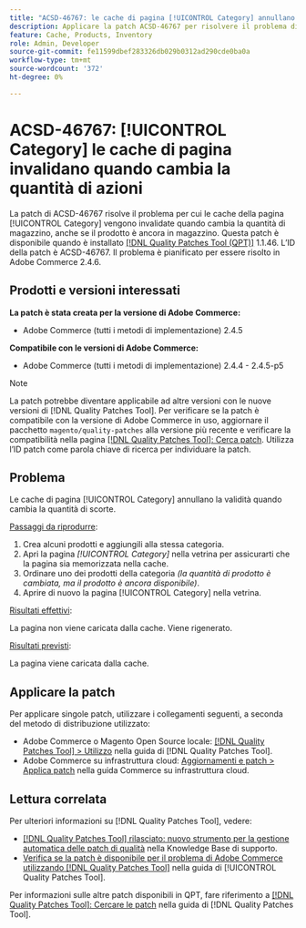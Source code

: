 ```yaml
---
title: "ACSD-46767: le cache di pagina [!UICONTROL Category] annullano la validità quando cambia la quantità di scorte"
description: Applicare la patch ACSD-46767 per risolvere il problema di Adobe Commerce, in cui le cache di pagina [!UICONTROL Category] annullano la validità quando cambia la quantità di magazzino, anche se il prodotto è ancora in magazzino.
feature: Cache, Products, Inventory
role: Admin, Developer
source-git-commit: fe11599dbef283326db029b0312ad290cde0ba0a
workflow-type: tm+mt
source-wordcount: '372'
ht-degree: 0%

---
```


# ACSD-46767: [!UICONTROL Category] le cache di pagina invalidano quando cambia la quantità di azioni

La patch di ACSD-46767 risolve il problema per cui le cache della pagina [!UICONTROL Category] vengono invalidate quando cambia la quantità di magazzino, anche se il prodotto è ancora in magazzino. Questa patch è disponibile quando è installato [[!DNL Quality Patches Tool (QPT)]](https://experienceleague.adobe.com/it/docs/commerce-knowledge-base/kb/announcements/commerce-announcements/magento-quality-patches-released-new-tool-to-self-serve-quality-patches) 1.1.46. L’ID della patch è ACSD-46767. Il problema è pianificato per essere risolto in Adobe Commerce 2.4.6.

## Prodotti e versioni interessati

**La patch è stata creata per la versione di Adobe Commerce:**

* Adobe Commerce (tutti i metodi di implementazione) 2.4.5

**Compatibile con le versioni di Adobe Commerce:**

* Adobe Commerce (tutti i metodi di implementazione) 2.4.4 - 2.4.5-p5

>[!NOTE]
>
>La patch potrebbe diventare applicabile ad altre versioni con le nuove versioni di [!DNL Quality Patches Tool]. Per verificare se la patch è compatibile con la versione di Adobe Commerce in uso, aggiornare il pacchetto `magento/quality-patches` alla versione più recente e verificare la compatibilità nella pagina [[!DNL Quality Patches Tool]: Cerca patch](https://experienceleague.adobe.com/tools/commerce-quality-patches/index.html?lang=it). Utilizza l’ID patch come parola chiave di ricerca per individuare la patch.

## Problema

Le cache di pagina [!UICONTROL Category] annullano la validità quando cambia la quantità di scorte.

<u>Passaggi da riprodurre</u>:

1. Crea alcuni prodotti e aggiungili alla stessa categoria.
1. Apri la pagina *[!UICONTROL Category]* nella vetrina per assicurarti che la pagina sia memorizzata nella cache.
1. Ordinare uno dei prodotti della categoria *(la quantità di prodotto è cambiata, ma il prodotto è ancora disponibile)*.
1. Aprire di nuovo la pagina [!UICONTROL Category] nella vetrina.

<u>Risultati effettivi</u>:

La pagina non viene caricata dalla cache. Viene rigenerato.

<u>Risultati previsti</u>:

La pagina viene caricata dalla cache.

## Applicare la patch

Per applicare singole patch, utilizzare i collegamenti seguenti, a seconda del metodo di distribuzione utilizzato:

* Adobe Commerce o Magento Open Source locale: [[!DNL Quality Patches Tool] > Utilizzo](/help/tools/quality-patches-tool/usage.md) nella guida di [!DNL Quality Patches Tool].
* Adobe Commerce su infrastruttura cloud: [Aggiornamenti e patch > Applica patch](https://experienceleague.adobe.com/docs/commerce-cloud-service/user-guide/develop/upgrade/apply-patches.html?lang=it) nella guida Commerce su infrastruttura cloud.

## Lettura correlata

Per ulteriori informazioni su [!DNL Quality Patches Tool], vedere:

* [[!DNL Quality Patches Tool] rilasciato: nuovo strumento per la gestione automatica delle patch di qualità](https://experienceleague.adobe.com/it/docs/commerce-knowledge-base/kb/announcements/commerce-announcements/magento-quality-patches-released-new-tool-to-self-serve-quality-patches) nella Knowledge Base di supporto.
* [Verifica se la patch è disponibile per il problema di Adobe Commerce utilizzando  [!DNL Quality Patches Tool]](/help/tools/quality-patches-tool/patches-available-in-qpt/check-patch-for-magento-issue-with-magento-quality-patches.md) nella guida di [!UICONTROL Quality Patches Tool].


Per informazioni sulle altre patch disponibili in QPT, fare riferimento a [[!DNL Quality Patches Tool]: Cercare le patch](https://experienceleague.adobe.com/tools/commerce-quality-patches/index.html?lang=it) nella guida di [!DNL Quality Patches Tool].

